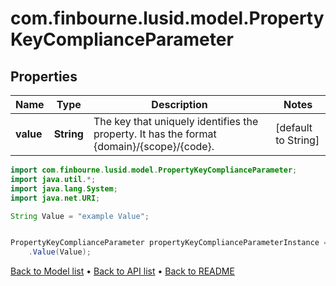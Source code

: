 # com.finbourne.lusid.model.PropertyKeyComplianceParameter

## Properties

Name | Type | Description | Notes
------------ | ------------- | ------------- | -------------
**value** | **String** | The key that uniquely identifies the property. It has the format {domain}/{scope}/{code}. | [default to String]

```java
import com.finbourne.lusid.model.PropertyKeyComplianceParameter;
import java.util.*;
import java.lang.System;
import java.net.URI;

String Value = "example Value";


PropertyKeyComplianceParameter propertyKeyComplianceParameterInstance = new PropertyKeyComplianceParameter()
    .Value(Value);
```


[Back to Model list](../README.md#documentation-for-models) &#8226; [Back to API list](../README.md#documentation-for-api-endpoints) &#8226; [Back to README](../README.md)
